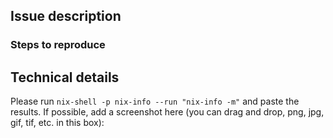 ## Issue description



### Steps to reproduce



## Technical details

Please run `nix-shell -p nix-info --run "nix-info -m"` and paste the
results.
If possible, add a screenshot here (you can drag and drop, png, jpg, gif, tif, etc. in this box):
